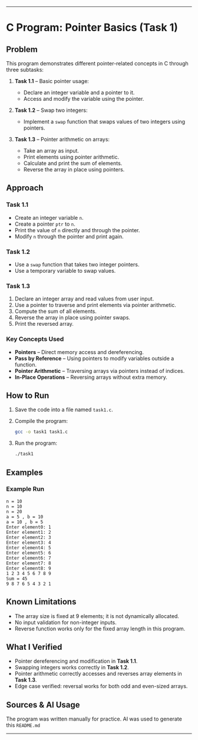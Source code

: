 
---

# C Program: Pointer Basics (Task 1)

## Problem

This program demonstrates different pointer-related concepts in C through three subtasks:

1. **Task 1.1** – Basic pointer usage:

   * Declare an integer variable and a pointer to it.
   * Access and modify the variable using the pointer.

2. **Task 1.2** – Swap two integers:

   * Implement a `swap` function that swaps values of two integers using pointers.

3. **Task 1.3** – Pointer arithmetic on arrays:

   * Take an array as input.
   * Print elements using pointer arithmetic.
   * Calculate and print the sum of elements.
   * Reverse the array in place using pointers.

## Approach

### Task 1.1

* Create an integer variable `n`.
* Create a pointer `ptr` to `n`.
* Print the value of `n` directly and through the pointer.
* Modify `n` through the pointer and print again.

### Task 1.2

* Use a `swap` function that takes two integer pointers.
* Use a temporary variable to swap values.

### Task 1.3

1. Declare an integer array and read values from user input.
2. Use a pointer to traverse and print elements via pointer arithmetic.
3. Compute the sum of all elements.
4. Reverse the array in place using pointer swaps.
5. Print the reversed array.

### Key Concepts Used

* **Pointers** – Direct memory access and dereferencing.
* **Pass by Reference** – Using pointers to modify variables outside a function.
* **Pointer Arithmetic** – Traversing arrays via pointers instead of indices.
* **In-Place Operations** – Reversing arrays without extra memory.

## How to Run

1. Save the code into a file named `task1.c`.

2. Compile the program:

   ```bash
   gcc -o task1 task1.c
   ```

3. Run the program:

   ```bash
   ./task1
   ```

## Examples

### Example Run

```
n = 10
n = 10
n = 20
a = 5 , b = 10
a = 10 , b = 5
Enter element0: 1
Enter element1: 2
Enter element2: 3
Enter element3: 4
Enter element4: 5
Enter element5: 6
Enter element6: 7
Enter element7: 8
Enter element8: 9
1 2 3 4 5 6 7 8 9 
Sum = 45
9 8 7 6 5 4 3 2 1
```

## Known Limitations

* The array size is fixed at 9 elements; it is not dynamically allocated.
* No input validation for non-integer inputs.
* Reverse function works only for the fixed array length in this program.

## What I Verified

* Pointer dereferencing and modification in **Task 1.1**.
* Swapping integers works correctly in **Task 1.2**.
* Pointer arithmetic correctly accesses and reverses array elements in **Task 1.3**.
* Edge case verified: reversal works for both odd and even-sized arrays.

## Sources & AI Usage

The program was written manually for practice. AI was used to generate this `README.md`

---
